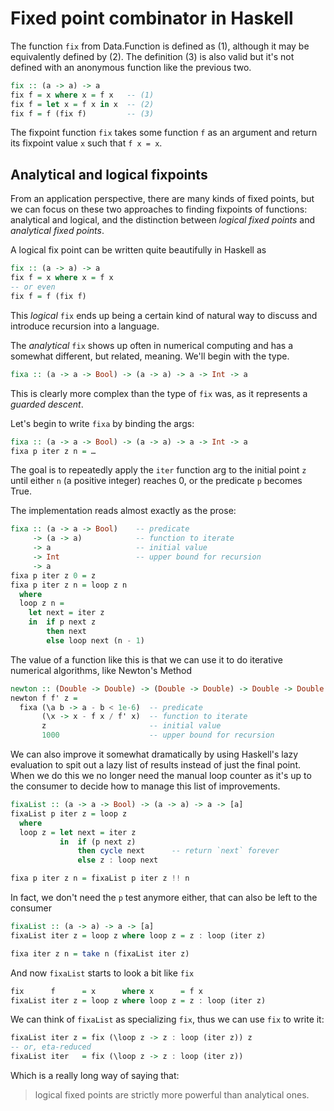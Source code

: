 # Fixed point combinator in Haskell

The function `fix` from Data.Function is defined as (1), although it may be equivalently defined by (2). The definition (3) is also valid but it's not defined with an anonymous function like the previous two.

```hs
fix :: (a -> a) -> a
fix f = x where x = f x   -- (1)
fix f = let x = f x in x  -- (2)
fix f = f (fix f)         -- (3)
```

The fixpoint function `fix` takes some function `f` as an argument and return its fixpoint value `x` such that `f x = x`.


## Analytical and logical fixpoints

From an application perspective, there are many kinds of fixed points, but we can focus on these two approaches to finding fixpoints of functions: analytical and logical, and the distinction between *logical fixed points* and *analytical fixed points*.

A logical fix point can be written quite beautifully in Haskell as

```hs
fix :: (a -> a) -> a
fix f = x where x = f x
-- or even
fix f = f (fix f)
```

This *logical* `fix` ends up being a certain kind of natural way to discuss and introduce recursion into a language.

The *analytical* `fix` shows up often in numerical computing and has a somewhat different, but related, meaning. We'll begin with the type.

```hs
fixa :: (a -> a -> Bool) -> (a -> a) -> a -> Int -> a
```

This is clearly more complex than the type of `fix` was, as it represents a *guarded descent*.

Let's begin to write `fixa` by binding the args:

```hs
fixa :: (a -> a -> Bool) -> (a -> a) -> a -> Int -> a
fixa p iter z n = …
```

The goal is to repeatedly apply the `iter` function arg to the initial point `z` until either `n` (a positive integer) reaches 0, or the predicate `p` becomes True.

The implementation reads almost exactly as the prose:

```hs
fixa :: (a -> a -> Bool)    -- predicate
     -> (a -> a)            -- function to iterate
     -> a                   -- initial value
     -> Int                 -- upper bound for recursion
     -> a
fixa p iter z 0 = z
fixa p iter z n = loop z n
  where
  loop z n =
    let next = iter z
    in  if p next z
        then next
        else loop next (n - 1)
```


The value of a function like this is that we can use it to do iterative numerical algorithms, like Newton's Method

```hs
newton :: (Double -> Double) -> (Double -> Double) -> Double -> Double
newton f f' z =
  fixa (\a b -> a - b < 1e-6)  -- predicate
       (\x -> x - f x / f' x)  -- function to iterate
       z                       -- initial value
       1000                    -- upper bound for recursion
```


We can also improve it somewhat dramatically by using Haskell's lazy evaluation to spit out a lazy list of results instead of just the final point. When we do this we no longer need the manual loop counter as it's up to the consumer to decide how to manage this list of improvements.

```hs
fixaList :: (a -> a -> Bool) -> (a -> a) -> a -> [a]
fixaList p iter z = loop z
  where
  loop z = let next = iter z
           in  if (p next z)
               then cycle next      -- return `next` forever
               else z : loop next

fixa p iter z n = fixaList p iter z !! n
```


In fact, we don't need the `p` test anymore either, that can also be left to the consumer

```hs
fixaList :: (a -> a) -> a -> [a]
fixaList iter z = loop z where loop z = z : loop (iter z)

fixa iter z n = take n (fixaList iter z)
```


And now `fixaList` starts to look a bit like `fix`

```hs
fix      f      = x      where x      = f x
fixaList iter z = loop z where loop z = z : loop (iter z)
```


We can think of `fixaList` as specializing `fix`, thus we can use `fix` to write it:

```hs
fixaList iter z = fix (\loop z -> z : loop (iter z)) z
-- or, eta-reduced
fixaList iter   = fix (\loop z -> z : loop (iter z))
```


Which is a really long way of saying that:
> logical fixed points are strictly more powerful than analytical ones.
